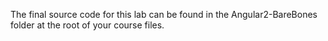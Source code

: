 The final source code for this lab can be found in the Angular2-BareBones folder at the root of your course files.